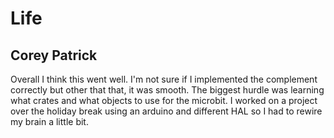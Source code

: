 # Life
## Corey Patrick

Overall I think this went well. I'm not sure if I implemented the complement correctly but other that that, it was smooth. The biggest hurdle was learning what crates and what objects to use for the microbit. I worked on a project over the holiday break using an arduino and different HAL so I had to rewire my brain a little bit.